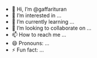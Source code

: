 - 👋 Hi, I’m @gaffarituran
- 👀 I’m interested in ...
- 🌱 I’m currently learning ...
- 💞️ I’m looking to collaborate on ...
- 📫 How to reach me ...
- 😄 Pronouns: ...
- ⚡ Fun fact: ...

<!---
gaffarituran/gaffarituran is a ✨ special ✨ repository because its `README.md` (this file) appears on your GitHub profile.
You can click the Preview link to take a look at your changes.
--->
